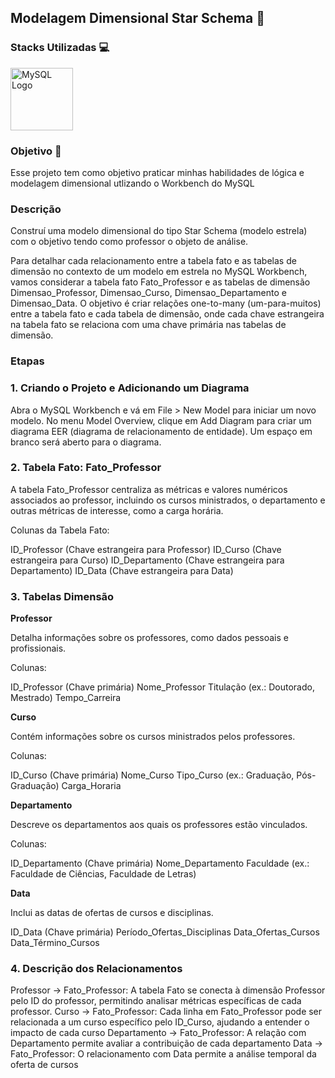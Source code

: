 ## Modelagem Dimensional Star Schema 🎯 

### Stacks Utilizadas 💻
<img src="https://upload.wikimedia.org/wikipedia/en/d/dd/MySQL_logo.svg" alt="MySQL Logo" width="100"/>

### Objetivo 🎯 

Esse projeto tem como objetivo praticar minhas habilidades de lógica e modelagem dimensional utlizando o Workbench do MySQL

### Descrição

Construí uma modelo dimensional do tipo Star Schema (modelo estrela) com o objetivo tendo como professor o objeto de análise.

Para detalhar cada relacionamento entre a tabela fato e as tabelas de dimensão no contexto de um modelo em estrela no MySQL Workbench, vamos considerar a tabela fato Fato_Professor e as tabelas de dimensão Dimensao_Professor, Dimensao_Curso, Dimensao_Departamento e Dimensao_Data. O objetivo é criar relações one-to-many (um-para-muitos) entre a tabela fato e cada tabela de dimensão, onde cada chave estrangeira na tabela fato se relaciona com uma chave primária nas tabelas de dimensão.

### Etapas

### 1. Criando o Projeto e Adicionando um Diagrama

Abra o MySQL Workbench e vá em File > New Model para iniciar um novo modelo.
No menu Model Overview, clique em Add Diagram para criar um diagrama EER (diagrama de relacionamento de entidade).
Um espaço em branco será aberto para o diagrama.


### 2. Tabela Fato: Fato_Professor

A tabela Fato_Professor centraliza as métricas e valores numéricos associados ao professor, incluindo os cursos ministrados, o departamento e outras métricas de interesse, como a carga horária.

Colunas da Tabela Fato:

ID_Professor (Chave estrangeira para Professor)
ID_Curso (Chave estrangeira para Curso)
ID_Departamento (Chave estrangeira para Departamento)
ID_Data (Chave estrangeira para Data)

### 3.  Tabelas Dimensão

**Professor** 

Detalha informações sobre os professores, como dados pessoais e profissionais.

Colunas:

ID_Professor (Chave primária)
Nome_Professor
Titulação (ex.: Doutorado, Mestrado)
Tempo_Carreira

**Curso** 

Contém informações sobre os cursos ministrados pelos professores.

Colunas:

ID_Curso (Chave primária)
Nome_Curso
Tipo_Curso (ex.: Graduação, Pós-Graduação)
Carga_Horaria

**Departamento** 

Descreve os departamentos aos quais os professores estão vinculados.

Colunas:

ID_Departamento (Chave primária)
Nome_Departamento
Faculdade (ex.: Faculdade de Ciências, Faculdade de Letras)

**Data** 

Inclui as datas de ofertas de cursos e disciplinas. 

ID_Data (Chave primária)
Período_Ofertas_Disciplinas 
Data_Ofertas_Cursos
Data_Término_Cursos


### 4. Descrição dos Relacionamentos
Professor -> Fato_Professor: A tabela Fato se conecta à dimensão Professor pelo ID do professor, permitindo analisar métricas específicas de cada professor.
Curso -> Fato_Professor: Cada linha em Fato_Professor pode ser relacionada a um curso específico pelo ID_Curso, ajudando a entender o impacto de cada curso 
Departamento -> Fato_Professor: A relação com Departamento permite avaliar a contribuição de cada departamento 
Data -> Fato_Professor: O relacionamento com Data permite a análise temporal da oferta de cursos 
